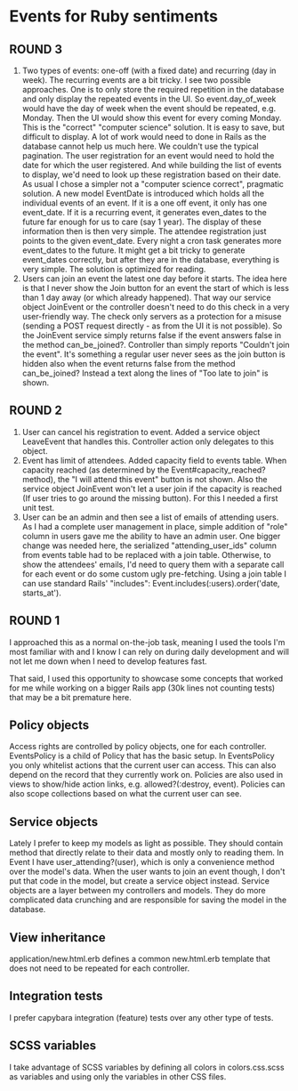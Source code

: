 Events for Ruby sentiments
==========================

ROUND 3
--------------
1. Two types of events: one-off (with a fixed date) and recurring (day in week).
The recurring events are a bit tricky. I see two possible approaches. One is to only store the required repetition in the database and only
display the repeated events in the UI. So event.day_of_week would have the day of week when the event should be repeated, e.g. Monday.
Then the UI would show this event for every coming Monday. This is the "correct" "computer science" solution. It is easy to save, but difficult
to display. A lot of work would need to done in Rails as the database cannot help us much here. We couldn't use the typical pagination. The user registration for an event would need to hold the date for which the user registered. And while building the list of events to display,
we'd need to look up these registration based on their date.
As usual I chose a simpler not a "computer science correct", pragmatic solution. A new model EventDate is introduced which holds all the individual events of an event. If it is a one off event, it only has one event_date. If it is a recurring event, it generates even_dates to
the future far enough for us to care (say 1 year). The display of these information then is then very simple. The attendee registration just
points to the given event_date. Every night a cron task generates more event_dates to the future. It might get a bit tricky to generate event_dates correctly, but after they are in the database, everything is very simple. The solution is optimized for reading.
2. Users can join an event the latest one day before it starts.
The idea here is that I never show the Join button for an event the start of which is less than 1 day away (or which already happened).
That way our service object JoinEvent or the controller doesn't need to do this check in a very user-friendly way. The check only servers as a protection for a misuse (sending a POST request directly - as from the UI it is not possible). So the JoinEvent service simply returns false if
the event answers false in the method can_be_joined?. Controller than simply reports "Couldn't join the event". It's something a regular user
never sees as the join button is hidden also when the event returns false from the method can_be_joined? Instead a text
along the lines of "Too late to join" is shown.

ROUND 2
--------------

1. User can cancel his registration to event.
Added a service object LeaveEvent that handles this. Controller action only delegates to this object.
2. Event has limit of attendees.
Added capacity field to events table. When capacity reached (as determined by the Event#capacity_reached? method), the "I will attend this event"
button is not shown.
Also the service object JoinEvent won't let a user join if the capacity is reached (If user tries to go around the missing
button). For this I needed a first unit test.
3. User can be an admin and then see a list of emails of attending users.
As I had a complete user management in place, simple addition of "role" column in users gave me the ability to have an admin user.
One bigger change was needed here, the serialized "attending_user_ids" column from events table had to be replaced with a join table.
Otherwise, to show the attendees' emails, I'd need to query them with a separate call for each event or do some custom ugly pre-fetching.
Using a join table I can use standard Rails' "includes": Event.includes(:users).order('date, starts_at').


ROUND 1
--------------
I approached this as a normal on-the-job task, meaning I used the tools I'm most familiar with and I know
I can rely on during daily development and will not let me down when I need to develop features fast.

That said, I used this opportunity to showcase some concepts that worked for me while working on a bigger Rails
app (30k lines not counting tests) that may be a bit premature here.

Policy objects
--------------
Access rights are controlled by policy objects, one for each controller. EventsPolicy is a child of Policy
that has the basic setup. In EventsPolicy you only whitelist actions that the current user can access. This
can also depend on the record that they currently work on. Policies are also used in views to show/hide
action links, e.g. allowed?(:destroy, event).
Policies can also scope collections based on what the current user can see.

Service objects
---------------
Lately I prefer to keep my models as light as possible. They should contain method that directly relate
to their data and mostly only to reading them. In Event I have user_attending?(user), which is only a convenience
method over the model's data.
When the user wants to join an event though, I don't put that code in the model, but create a service object instead.
Service objects are a layer between my controllers and models. They do more complicated data crunching and are
responsible for saving the model in the database.

View inheritance
----------------
application/new.html.erb defines a common new.html.erb template that does not need to be repeated for each controller.

Integration tests
-----------------
I prefer capybara integration (feature) tests over any other type of tests.

SCSS variables
----------------
I take advantage of SCSS variables by defining all colors in colors.css.scss as variables and
using only the variables in other CSS files.

